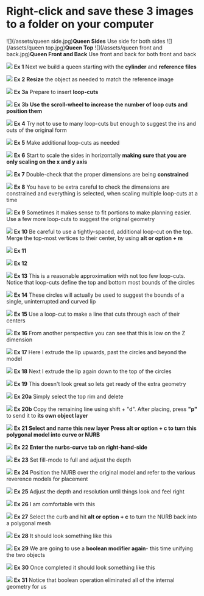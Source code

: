 # Right-click and save these 3 images to a folder on your computer

![](/assets/queen side.jpg)**Queen Sides**
Use side for both sides
![](/assets/queen top.jpg)**Queen Top**
![](/assets/queen front and back.jpg)**Queen Front and Back**
Use front and back for both front and back

![](/assets/H_1.jpg)
**Ex 1**
Next we build a queen starting with the **cylinder** and **reference files**

![](/assets/H_2.jpg)
**Ex 2**
**Resize** the object as needed to match the reference image

![](/assets/H_3.jpg)
**Ex 3a**
Prepare to insert **loop-cuts**

![](/assets/H_3b.jpg)
**Ex 3b**
**Use the scroll-wheel to increase the number of loop cuts and position them**

![](/assets/H_4.jpg)
**Ex 4**
Try not to use to many loop-cuts but enough to suggest the ins and outs of the original form

![](/assets/H_5.jpg)
**Ex 5**
Make additional loop-cuts as needed

![](/assets/H_6.jpg)
**Ex 6**
Start to scale the sides in horizontally **making sure that you are only scaling on the x and y axis**

![](/assets/H_7.jpg)
**Ex 7**
Double-check that the proper dimensions are being **constrained**

![](/assets/H_8.jpg)
**Ex 8**
You have to be extra careful to check the dimensions are constrained and everything is selected, when scaling multiple loop-cuts at a time

![](/assets/H_9.jpg)
**Ex 9**
Sometimes it makes sense to fit portions to make planning easier. Use a few more loop-cuts to suggest the original geometry

![](/assets/H_10.jpg)
**Ex 10**
Be careful to use a tightly-spaced, additional loop-cut on the top. Merge the top-most vertices to their center, by using **alt or option + m**

![](/assets/H_11.jpg)
**Ex 11**

![](/assets/H_12.jpg)
**Ex 12**

![](/assets/H_13.jpg)
**Ex 13**
This is a reasonable approximation with not too few loop-cuts. Notice that loop-cuts define the top and bottom most bounds of the circles

![](/assets/H_14.jpg)
**Ex 14**
These circles will actually be used to suggest the bounds of a single, uninterrupted and curved lip

![](/assets/H_15.jpg)
**Ex 15**
Use a loop-cut to make a line that cuts through each of their centers

![](/assets/H_16.jpg)
**Ex 16**
From another perspective you can see that this is low on the Z dimension

![](/assets/H_17.jpg)
**Ex 17**
Here I extrude the lip upwards, past the circles and beyond the model

![](/assets/H_18c.jpg)
**Ex 18**
Next I extrude the lip again down to the top of the circles

![](/assets/H_19.jpg)
**Ex 19**
This doesn't look great so lets get ready of the extra geometry

![](/assets/H_20.jpg)
**Ex 20a**
Simply select the top rim and delete

![](/assets/H_20a.jpg)
**Ex 20b**
Copy the remaining line using shift + "d". After placing, press **"p"** to send it to **its own object layer**

![](/assets/H_21.jpg)
**Ex 21**
**Select and name this new layer** **Press alt or option + c to turn this polygonal model into curve or NURB**

![](/assets/H_22.jpg)
**Ex 22**
**Enter the nurbs-curve tab on right-hand-side**

![](/assets/H_23.jpg)
**Ex 23**
Set fill-mode to full and adjust the depth

![](/assets/H_24.jpg)
**Ex 24**
Position the NURB over the original model and refer to the various reverence models for placement

![](/assets/H_25.jpg)
**Ex 25**
Adjust the depth and resolution until things look and feel right

![](/assets/H_26.jpg)
**Ex 26**
I am comfortable with this

![](/assets/H_27.jpg)
**Ex 27**
Select the curb and hit **alt or option + c** to turn the NURB back into a polygonal mesh

![](/assets/H_28.jpg)
**Ex 28**
It should look something like this

![](/assets/H_29.jpg)
**Ex 29**
We are going to use a **boolean modifier again**- this time unifying the two objects

![](/assets/H_30.jpg)
**Ex 30**
Once completed it should look something like this

![](/assets/H_31.jpg)
**Ex 31**
Notice that boolean operation eliminated all of the internal geometry for us




